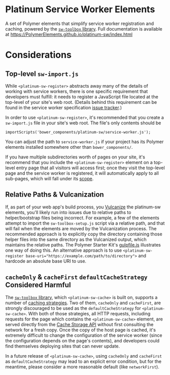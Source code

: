 # Platinum Service Worker Elements
A set of Polymer elements that simplify service worker registration and caching, powered by the
[`sw-toolbox` library](https://github.com/googlechrome/sw-toolbox).
Full documentation is available at https://PolymerElements.github.io/platinum-sw/index.html

# Considerations

## Top-level `sw-import.js`
While `<platinum-sw-register>` abstracts away many of the details of working with service workers,
there is one specific requirement that developers must fulfill: it needs to register a JavaScript file
located at the top-level of your site's web root. (Details behind this requirement can be found in
the service worker specification [issue tracker](https://github.com/slightlyoff/ServiceWorker/issues/468#issuecomment-60276779).)

In order to use `<platinum-sw-register>`, it's recommended that you create a `sw-import.js` file in
your site's web root. The file's only contents should be

    importScripts('bower_components/platinum-sw/service-worker.js');

You can adjust the path to `service-worker.js` if your project has its Polymer elements
installed somewhere other than `bower_components/`.

If you have multiple subdirectories worth of pages on your site, it's recommend that you include the
`<platinum-sw-register>` element on a top-level entry page that all visitors will access first; once
they visit the top-level page and the service worker is registered, it will automatically apply to
all sub-pages, which will fall under its
[scope](https://slightlyoff.github.io/ServiceWorker/spec/service_worker/index.html#service-worker-registration-scope).

## Relative Paths & Vulcanization
If, as part of your web app's build process, you [Vulcanize](https://github.com/polymer/vulcanize)
the platinum-sw elements, you'll likely run into issues due to relative paths to helper/bootstrap
files being incorrect. For example, a few of the elements attempt to import the
`sw-toolbox-setup.js` script via a relative path, and that will fail when the elements are moved by
the Vulcanization process. The recommended approach is to explicitly copy the directory containing
those helper files into the same directory as the Vulcanized output, which maintains the relative
paths. The Polymer Starter Kit's [gulpfile.js](https://github.com/PolymerElements/polymer-starter-kit/blob/ee1b0c5ac5dd26e3ac56b12ec36d607ff02dced4/gulpfile.js#L100)
illustrates one way of doing this. An alternative approach is to use
`<platinum-sw-register base-uri="https://example.com/path/to/directory">`
and hardcode an absolute base URI to use.

## `cacheOnly` & `cacheFirst` `defaultCacheStrategy` Considered Harmful
The [`sw-toolbox` library](https://github.com/googlechrome/sw-toolbox),
which `<platinum-sw-cache>` is built on, supports a number of
[caching strategies](https://github.com/googlechrome/sw-toolbox#built-in-handlers).
Two of them, `cacheOnly` and `cacheFirst`, are strongly discouraged to be used as the `defaultCacheStrategy`
for `<platinum-sw-cache>`. With both of those strategies, all HTTP requests, including requests for
the page which contains the `<platinum-sw-cache>` element, are served directly from the [Cache Storage
API](https://slightlyoff.github.io/ServiceWorker/spec/service_worker/index.html#cache-objects) without
first consulting the network for a fresh copy. Once the copy of the host page is cached,
it's extremely difficult to change the configuration of the service worker (since the configuration
depends on the page's contents), and developers could find themselves deploying sites that can never
update.

In a future release of `<platinum-sw-cache>`, using `cacheOnly` and `cacheFirst` as `defaultCacheStrategy`
may lead to an explicit error condition, but for the meantime, please consider a more reasonable default
(like `networkFirst`).
